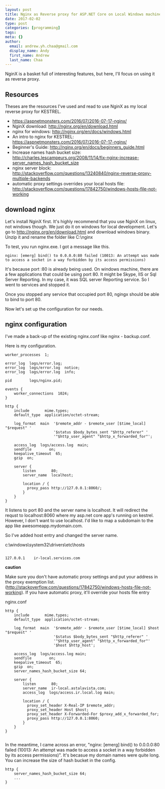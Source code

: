 ```yaml
---
layout: post
title: Nginx as Reverse proxy for ASP.NET Core on Local Windows machine
date: 2017-02-02
type: post
categories: [programming]
tags:
meta: {}
author:
  email: andrew.yh.chaa@gmail.com
  display_name: Andy
  first_name: Andrew
  last_name: Chaa
---
```


NginX is a basket full of interesting features, but here, I'll focus on using it as reverse proxy.

## Resources

Theses are the resources I've used and read to use NginX as my local reverse proxy for KESTREL.

* https://aspnetmonsters.com/2016/07/2016-07-17-nginx/
* NginX download: http://nginx.org/en/download.html
* nginx for windows: http://nginx.org/en/docs/windows.html
* An intro to nginx for KESTREL: https://aspnetmonsters.com/2016/07/2016-07-17-nginx/
* Beginner's Guide: http://nginx.org/en/docs/beginners_guide.html
* Increase names hash bucket size: http://charles.lescampeurs.org/2008/11/14/fix-nginx-increase-server_names_hash_bucket_size
* nginx server block: http://stackoverflow.com/questions/13240840/nginx-reverse-proxy-multiple-backends
* automatic proxy settings overrides your local hosts file: http://stackoverflow.com/questions/17842750/windows-hosts-file-not-working

## download nginx

Let's install NginX first. It's highly recommend that you use NginX on linux, not windows though. We just do it on windows for local development. Let's go to http://nginx.org/en/download.html and download windows binary. Unzip it and rename the folder like C:\nginx

To test, you run nginx.exe. I got a message like this.

```
nginx: [emerg] bind() to 0.0.0.0:80 failed (10013: An attempt was made to access a socket in a way forbidden by its access permissions)
```

It's because port :80 is already being used. On windows machine, there are a few applications that could be using port 80. It might be Skype, IIS or Sql Server Reporting. In my case, it was SQL server Reporting service. So I went to services and stopped it.

Once you stopped any service that occupied port 80, ngingx should be able to bind to port 80.

Now let's set up the configuration for our needs.

## nginx configuration

I've made a back-up of the existing nginx.conf like nginx - backup.conf.

Here is my configuration.

```
worker_processes  1;

error_log  logs/error.log;
error_log  logs/error.log  notice;
error_log  logs/error.log  info;

pid        logs/nginx.pid;

events {
    worker_connections  1024;
}

http {
    include       mime.types;
    default_type  application/octet-stream;

    log_format  main  '$remote_addr - $remote_user [$time_local] "$request" '
                      '$status $body_bytes_sent "$http_referer" '
                      '"$http_user_agent" "$http_x_forwarded_for"';

    access_log  logs/access.log  main;
    sendfile        on;
    keepalive_timeout  65;
    gzip  on;

    server {
        listen       80;
        server_name  localhost;

        location / {
          proxy_pass http://127.0.0.1:8060/;
        }
    }
}
```

It listens to port 80 and the server name is localhost. It will redirect the requst to localhost:8060 where my asp.net core app's running on kestrel. However, I don't want to use localhost. I'd like to map a subdomain to the app like awesomeapp.mydomain.com.

So I've added host entry and changed the server name.

c:\windows\system32\drivers\etc\hosts

```

127.0.0.1    ir-local.services.com
```

**caution**

Make sure you don't have automatic proxy settings and put your address in the proxy exemption list. (http://stackoverflow.com/questions/17842750/windows-hosts-file-not-working). If you have automatic proxy, it'll override your hosts file entry


nginx.conf

```
http {
    include       mime.types;
    default_type  application/octet-stream;

    log_format  main  '$remote_addr - $remote_user [$time_local] $host "$request" '
                      '$status $body_bytes_sent "$http_referer" '
                      '"$http_user_agent" "$http_x_forwarded_for"'
                      '$host $http_host';

    access_log  logs/access.log main;
    sendfile        on;
    keepalive_timeout  65;
    gzip  on;
    server_names_hash_bucket_size 64;

    server {
        listen       80;
        server_name  ir-local.astalavista.com;
        access_log  logs/access.ir.local.log main;

        location / {
          proxy_set_header X-Real-IP $remote_addr;
          proxy_set_header Host $host;
          proxy_set_header X-Forwarded-For $proxy_add_x_forwarded_for;
          proxy_pass http://127.0.0.1:8060;
        }
    }
}


```

In the meantime, I came across an error, "nginx: [emerg] bind() to 0.0.0.0:80 failed (10013: An attempt was made to access a socket in a way forbidden by its access permissions)". It's becasue my domain names were quite long. You can increase the size of hash bucket in the config.

```
http {
    server_names_hash_bucket_size 64;
    ...
}
```
